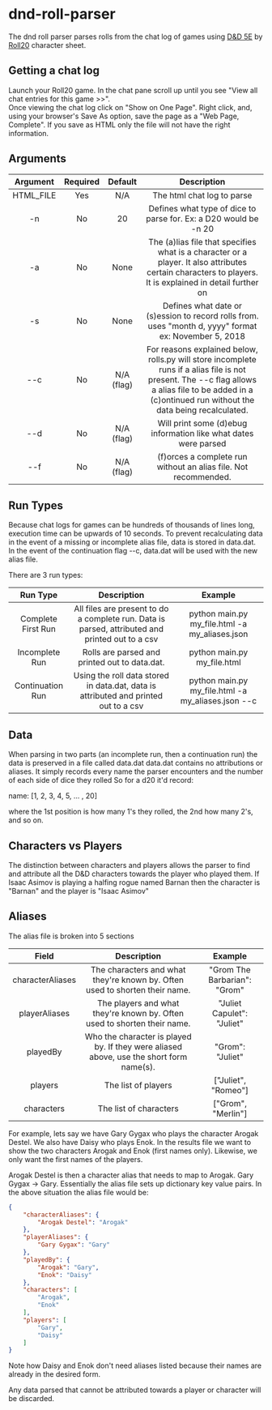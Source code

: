 # dnd-roll-parser
The dnd roll parser parses rolls from the chat log of games using [D&D 5E](https://help.roll20.net/hc/en-us/articles/360037773573-D-D-5E-by-Roll20) by [Roll20](https://roll20.net/) character sheet. 

## Getting a chat log
Launch your Roll20 game. In the chat pane scroll up until you see "View all chat entries for this game >>". <br>
Once viewing the chat log click on "Show on One Page". Right click, and, using your browser's Save As option, save the page as a "Web Page, Complete". If you save as HTML only the file will not have the right information.
## Arguments

| Argument | Required | Default | Description |
| :---: | :---: | :---: | :---: |
| HTML_FILE | Yes | N/A | The html chat log to parse |
| -n | No | 20 | Defines what type of dice to parse for. Ex: a D20 would be -n 20 |
| -a | No | None | The (a)lias file that specifies what is a character or a player. It also attributes certain characters to players. It is explained in detail further on |
| -s | No | None | Defines what date or (s)ession to record rolls from. uses "month d, yyyy" format ex: November 5, 2018 |
| --c | No | N/A (flag) | For reasons explained below, rolls.py will store incomplete runs if a alias file is not present. The --c flag allows a alias file to be added in a (c)ontinued run without the data being recalculated. |
| --d | No | N/A (flag) | Will print some (d)ebug information like what dates were parsed |
| --f | No | N/A (flag) | (f)orces a complete run without an alias file. Not recommended. |

## Run Types
Because chat logs for games can be hundreds of thousands of lines long, execution time can be upwards of 10 seconds. To prevent recalculating data in the event of a missing or incomplete alias file, data is stored in data.dat. In the event of the continuation flag --c, data.dat will be used with the new alias file.<br/>

There are 3 run types:<br/>

| Run Type | Description | Example |
| :---: | :---: | :---: |
| Complete First Run | All files are present to do a complete run. Data is parsed, attributed and printed out to a csv | python main.py my_file.html -a my_aliases.json |
| Incomplete Run | Rolls are parsed and printed out to data.dat. | python main.py my_file.html
| Continuation Run | Using the roll data stored in data.dat, data is attributed and printed out to a csv | python main.py my_file.html -a my_aliases.json --c


## Data
When parsing in two parts (an incomplete run, then a continuation run) the data is preserved in a file called data.dat
data.dat contains no attributions or aliases. It simply records every name the parser encounters and the number of each side of dice they rolled
So for a d20 it'd record:

name: [1, 2, 3, 4, 5, ... , 20]

where the 1st position is how many 1's they rolled, the 2nd how many 2's, and so on. 

## Characters vs Players
The distinction between characters and players allows the parser to find and attribute all the D&D characters towards the player who played them.
If Isaac Asimov is playing a halfing rogue named Barnan then the character is "Barnan" and the player is "Isaac Asimov"


## Aliases
The alias file is broken into 5 sections

| Field | Description | Example |
| :---: | :---: | :---: |
| characterAliases | The characters and what they're known by. Often used to shorten their name. | "Grom The Barbarian": "Grom"
| playerAliases | The players and what they're known by. Often used to shorten their name. | "Juliet Capulet": "Juliet"
| playedBy | Who the character is played by. If they were aliased above, use the short form name(s). | "Grom": "Juliet" 
| players | The list of players | ["Juliet", "Romeo"] 
| characters | The list of characters | ["Grom", "Merlin"]

For example, lets say we have Gary Gygax who plays the character Arogak Destel. We also have Daisy who plays Enok. In the results file  we want to show the two characters Arogak and Enok (first names only). Likewise, we only want the first names of the players.<br/>

Arogak Destel is then a character alias that needs to map to Arogak. Gary Gygax -> Gary. Essentially the alias file sets up dictionary key value pairs. In the above situation the alias file would be:<br/>


```json
{
    "characterAliases": {
        "Arogak Destel": "Arogak"
    },
    "playerAliases": {
        "Gary Gygax": "Gary"
    },
    "playedBy": {
        "Arogak": "Gary",
        "Enok": "Daisy"
    },
    "characters": [
        "Arogak",
        "Enok"
    ],
    "players": [
        "Gary",
        "Daisy"
    ]
}
```
Note how Daisy and Enok don't need aliases listed because their names are already in the desired form. <br/>

Any data parsed that cannot be attributed towards a player or character will be discarded. 
